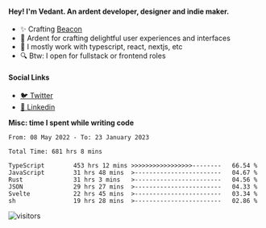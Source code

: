 #### Hey! I'm Vedant. An ardent developer, designer and indie maker.
- ✨ Crafting [Beacon](https://github.com/withbeacon/beacon)
- 💙 Ardent for crafting delightful user experiences and interfaces
- 🚀 I mostly work with typescript, react, nextjs, etc
- 🔍 Btw: I open for fullstack or frontend roles

#### Social Links
- [🐦 Twitter](https://twitter.com/vedantnn7)
- [💼 Linkedin](https://linkedin.com/in/vedant-nandwana)

**Misc: time I spent while writing code**
<!--START_SECTION:waka-->

```text
From: 08 May 2022 - To: 23 January 2023

Total Time: 681 hrs 8 mins

TypeScript        453 hrs 12 mins >>>>>>>>>>>>>>>>>--------   66.54 %
JavaScript        31 hrs 48 mins  >------------------------   04.67 %
Rust              31 hrs 3 mins   >------------------------   04.56 %
JSON              29 hrs 27 mins  >------------------------   04.33 %
Svelte            22 hrs 45 mins  >------------------------   03.34 %
sh                19 hrs 28 mins  >------------------------   02.86 %
```

<!--END_SECTION:waka-->


<!--START_SECTION:activity-->
![visitors](https://visitor-badge.laobi.icu/badge?page_id=vedantnn71.vedantnn71)
<!--END_SECTION:activity-->
